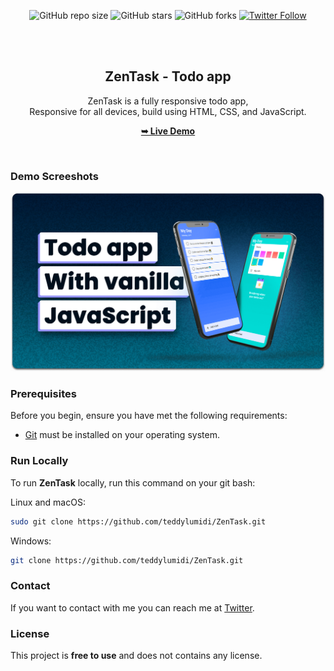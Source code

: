 <div align="center">
  
  ![GitHub repo size](https://img.shields.io/github/repo-size/teddylumidi/ZenTask)
  ![GitHub stars](https://img.shields.io/github/stars/teddylumidi/ZenTask?style=social)
  ![GitHub forks](https://img.shields.io/github/forks/teddylumidi/ZenTask?style=social)
  [![Twitter Follow](https://img.shields.io/twitter/follow/teddylumidi?style=social)](https://twitter.com/intent/follow?screen_name=teddylumidi)

  <br />
  <br />

  <h2 align="center">ZenTask - Todo app</h2>

  ZenTask is a fully responsive todo app, <br />Responsive for all devices, build using HTML, CSS, and JavaScript.

  <a href="https://teddylumidi.github.io/ZenTask/"><strong>➥ Live Demo</strong></a>

</div>

<br />

### Demo Screeshots

![ZenTask Desktop Demo](./readme-images/desktop.png "Desktop Demo")

### Prerequisites

Before you begin, ensure you have met the following requirements:

* [Git](https://git-scm.com/downloads "Download Git") must be installed on your operating system.

### Run Locally

To run **ZenTask** locally, run this command on your git bash:

Linux and macOS:

```bash
sudo git clone https://github.com/teddylumidi/ZenTask.git
```

Windows:

```bash
git clone https://github.com/teddylumidi/ZenTask.git
```

### Contact

If you want to contact with me you can reach me at [Twitter](https://www.twitter.com/teddylumidi).

### License

This project is **free to use** and does not contains any license.
